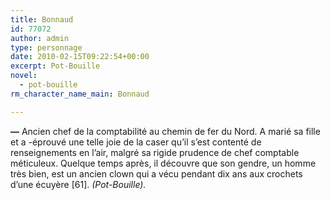 ```yaml
---
title: Bonnaud
id: 77072
author: admin
type: personnage
date: 2010-02-15T09:22:54+00:00
excerpt: Pot-Bouille
novel:
  - pot-bouille
rm_character_name_main: Bonnaud

---
```

**—** Ancien chef de la comptabilité au chemin de fer du Nord. A marié sa fille et a -éprouvé une telle joie de la caser qu&rsquo;il s&rsquo;est contenté de renseignements en l&rsquo;air, malgré sa rigide prudence de chef comptable méticuleux. Quelque temps après, il découvre que son gendre, un homme très bien, est un ancien clown qui a vécu pendant dix ans aux crochets d&rsquo;une écuyère [61]. _(Pot-Bouille)._